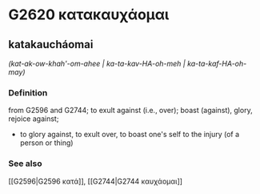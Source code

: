 # G2620 κατακαυχάομαι

## katakaucháomai

_(kat-ak-ow-khah'-om-ahee | ka-ta-kav-HA-oh-meh | ka-ta-kaf-HA-oh-may)_

### Definition

from G2596 and G2744; to exult against (i.e., over); boast (against), glory, rejoice against; 

- to glory against, to exult over, to boast one's self to the injury (of a person or thing)

### See also

[[G2596|G2596 κατά]], [[G2744|G2744 καυχάομαι]]
